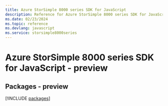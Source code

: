 ```yaml
---
title: Azure StorSimple 8000 series SDK for JavaScript
description: Reference for Azure StorSimple 8000 series SDK for JavaScript
ms.date: 02/23/2024
ms.topic: reference
ms.devlang: javascript
ms.service: storsimple8000series
---
```

# Azure StorSimple 8000 series SDK for JavaScript - preview
## Packages - preview
[!INCLUDE [packages](storsimple-8000-series-index.md)]